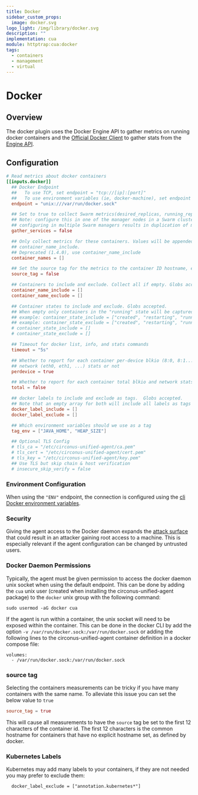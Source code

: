 ```yaml
---
title: Docker
sidebar_custom_props:
  image: docker.svg
logo_light: /img/library/docker.svg
description: ""
implementation: cua
module: httptrap:cua:docker
tags:
  - containers
  - management
  - virtual
---
```


# Docker

## Overview

The docker plugin uses the Docker Engine API to gather metrics on running docker containers and the [Official Docker Client](https://github.com/moby/moby/tree/master/client) to gather stats from the [Engine API](https://docs.docker.com/engine/api/v1.24/).

## Configuration

```toml
# Read metrics about docker containers
[[inputs.docker]]
  ## Docker Endpoint
  ##   To use TCP, set endpoint = "tcp://[ip]:[port]"
  ##   To use environment variables (ie, docker-machine), set endpoint = "ENV"
  endpoint = "unix:///var/run/docker.sock"

  ## Set to true to collect Swarm metrics(desired_replicas, running_replicas)
  ## Note: configure this in one of the manager nodes in a Swarm cluster.
  ## configuring in multiple Swarm managers results in duplication of metrics.
  gather_services = false

  ## Only collect metrics for these containers. Values will be appended to
  ## container_name_include.
  ## Deprecated (1.4.0), use container_name_include
  container_names = []

  ## Set the source tag for the metrics to the container ID hostname, eg first 12 chars
  source_tag = false

  ## Containers to include and exclude. Collect all if empty. Globs accepted.
  container_name_include = []
  container_name_exclude = []

  ## Container states to include and exclude. Globs accepted.
  ## When empty only containers in the "running" state will be captured.
  ## example: container_state_include = ["created", "restarting", "running", "removing", "paused", "exited", "dead"]
  ## example: container_state_exclude = ["created", "restarting", "running", "removing", "paused", "exited", "dead"]
  # container_state_include = []
  # container_state_exclude = []

  ## Timeout for docker list, info, and stats commands
  timeout = "5s"

  ## Whether to report for each container per-device blkio (8:0, 8:1...) and
  ## network (eth0, eth1, ...) stats or not
  perdevice = true

  ## Whether to report for each container total blkio and network stats or not
  total = false

  ## docker labels to include and exclude as tags.  Globs accepted.
  ## Note that an empty array for both will include all labels as tags
  docker_label_include = []
  docker_label_exclude = []

  ## Which environment variables should we use as a tag
  tag_env = ["JAVA_HOME", "HEAP_SIZE"]

  ## Optional TLS Config
  # tls_ca = "/etc/circonus-unified-agent/ca.pem"
  # tls_cert = "/etc/circonus-unified-agent/cert.pem"
  # tls_key = "/etc/circonus-unified-agent/key.pem"
  ## Use TLS but skip chain & host verification
  # insecure_skip_verify = false
```

### Environment Configuration

When using the `"ENV"` endpoint, the connection is configured using the
[cli Docker environment variables](https://godoc.org/github.com/moby/moby/client#NewEnvClient).

### Security

Giving the agent access to the Docker daemon expands the [attack surface](https://docs.docker.com/engine/security/security/#docker-daemon-attack-surface) that could result in an attacker gaining root access to a machine. This is especially relevant if the agent configuration can be changed by untrusted users.

### Docker Daemon Permissions

Typically, the agent must be given permission to access the docker daemon unix
socket when using the default endpoint. This can be done by adding the
`cua` unix user (created when installing the circonus-unified-agent package) to the
`docker` unix group with the following command:

```
sudo usermod -aG docker cua
```

If the agent is run within a container, the unix socket will need to be exposed
within the container. This can be done in the docker CLI by add the
option `-v /var/run/docker.sock:/var/run/docker.sock` or adding the following
lines to the circonus-unified-agent container definition in a docker compose file:

```
volumes:
  - /var/run/docker.sock:/var/run/docker.sock
```

### source tag

Selecting the containers measurements can be tricky if you have many containers with the same name.
To alleviate this issue you can set the below value to `true`

```toml
source_tag = true
```

This will cause all measurements to have the `source` tag be set to the first 12 characters of the container id. The first 12 characters is the common hostname for containers that have no explicit hostname set, as defined by docker.

### Kubernetes Labels

Kubernetes may add many labels to your containers, if they are not needed you
may prefer to exclude them:

```
  docker_label_exclude = ["annotation.kubernetes*"]
```
